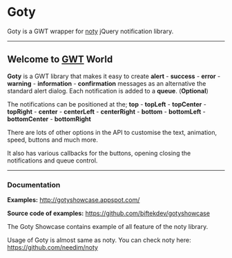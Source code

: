 # Goty

Goty is a GWT wrapper for <a href="https://github.com/needim/noty" target="_blank">noty</a> jQuery notification library.

***

## Welcome to <a href="http://www.gwtproject.com" target="_blank">GWT</a> World

**Goty** is a GWT library that makes it easy to create **alert** - **success** - **error** - **warning** - **information** - **confirmation** messages as an alternative the standard alert dialog. Each notification is added to a **queue**. (**Optional**)

The notifications can be positioned at the;
**top** - **topLeft** - **topCenter** - **topRight** - **center** - **centerLeft** - **centerRight** - **bottom** - **bottomLeft** - **bottomCenter** - **bottomRight**

There are lots of other options in the API to customise the text, animation, speed, buttons and much more.

It also has various callbacks for the buttons, opening closing the notifications and queue control.

***

### Documentation

**Examples:** <http://gotyshowcase.appspot.com/>

**Source code of examples:** <https://github.com/biftekdev/gotyshowcase>

The Goty Showcase contains example of all feature of the noty library.

Usage of Goty is almost same as noty. You can check noty here: <https://github.com/needim/noty> 
